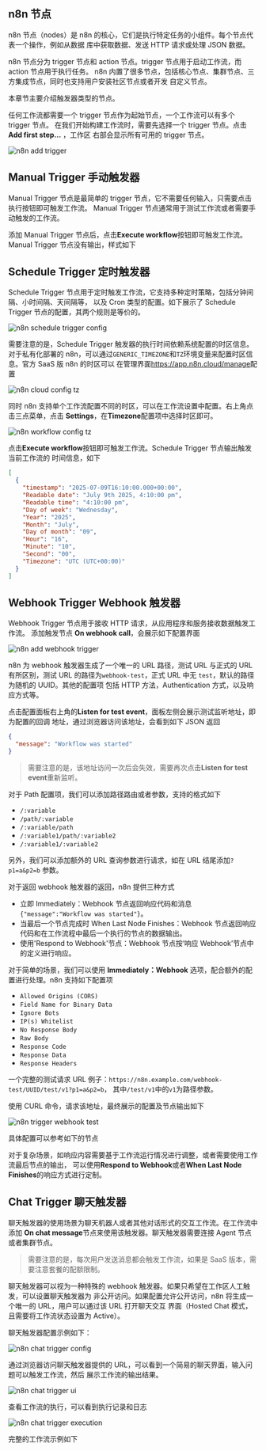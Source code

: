 ## n8n 节点

n8n 节点（nodes）是 n8n 的核心，它们是执行特定任务的小组件。每个节点代表一个操作，例如从数据
库中获取数据、发送 HTTP 请求或处理 JSON 数据。

n8n 节点分为 trigger 节点和 action 节点。trigger 节点用于启动工作流，而 action 节点用于执行任务。
n8n 内置了很多节点，包括核心节点、集群节点、三方集成节点，同时也支持用户安装社区节点或者开发
自定义节点。

本章节主要介绍触发器类型的节点。

任何工作流都需要一个 trigger 节点作为起始节点，一个工作流可以有多个 trigger 节点。
在我们开始构建工作流时，需要先选择一个 trigger 节点。点击**Add first step...** ，工作区
右部会显示所有可用的 trigger 节点。

![n8n add trigger](images/n8n_add_trigger.png)

## Manual Trigger 手动触发器

Manual Trigger 节点是最简单的 trigger 节点，它不需要任何输入，只需要点击执行按钮即可触发工作流。
Manual Trigger 节点通常用于测试工作流或者需要手动触发的工作流。

添加 Manual Trigger 节点后，点击**Execute workflow**按钮即可触发工作流。Manual Trigger
节点没有输出，样式如下

<n8n-workflow src='../workflows/c03/node_manual_trigger.json'/>

## Schedule Trigger 定时触发器

Schedule Trigger 节点用于定时触发工作流，它支持多种定时策略，包括分钟间隔、小时间隔、天间隔等，
以及 Cron 类型的配置。如下展示了 Schedule Trigger 节点的配置，其两个规则是等价的。

![n8n schedule trigger config](images/n8n_schedule_trigger_config.png)

需要注意的是，Schedule Trigger 触发器的执行时间依赖系统配置的时区信息。对于私有化部署的
n8n，可以通过`GENERIC_TIMEZONE`和`TZ`环境变量来配置时区信息。官方 SaaS 版 n8n 的时区可以
在管理界面<https://app.n8n.cloud/manage>配置

![n8n cloud config tz](images/n8n_cloud_config_tz.png)

同时 n8n 支持单个工作流配置不同的时区，可以在工作流设置中配置。右上角点击三点菜单，点击
**Settings**，在**Timezone**配置项中选择时区即可。

![n8n workflow config tz](images/n8n_workflow_config_tz.png)

点击**Execute workflow**按钮即可触发工作流。Schedule Trigger 节点输出触发当前工作流的
时间信息，如下

```json
[
  {
    "timestamp": "2025-07-09T16:10:00.000+00:00",
    "Readable date": "July 9th 2025, 4:10:00 pm",
    "Readable time": "4:10:00 pm",
    "Day of week": "Wednesday",
    "Year": "2025",
    "Month": "July",
    "Day of month": "09",
    "Hour": "16",
    "Minute": "10",
    "Second": "00",
    "Timezone": "UTC (UTC+00:00)"
  }
]
```

<n8n-workflow src='../workflows/c03/node_schedule_trigger.json'/>

## Webhook Trigger Webhook 触发器

Webhook Trigger 节点用于接收 HTTP 请求，从应用程序和服务接收数据触发工作流。
添加触发节点 **On webhook call**，会展示如下配置界面

![n8n add webhook trigger](images/n8n_trigger_webhook_config.png)

n8n 为 webhook 触发器生成了一个唯一的 URL 路径，测试 URL 与正式的 URL 有所区别，测试 URL
的路径为`webhook-test`，正式 URL 中无 `test`，默认的路径为随机的 UUID。其他的配置项
包括 HTTP 方法，Authentication 方式，以及响应方式等。

点击配置面板右上角的**Listen for test event**，面板左侧会展示测试监听地址，即为配置的回调
地址，通过浏览器访问该地址，会看到如下 JSON 返回

```json
{
  "message": "Workflow was started"
}
```

> 需要注意的是，该地址访问一次后会失效，需要再次点击**Listen for test event**重新监听。

对于 Path 配置项，我们可以添加路径路由或者参数，支持的格式如下

- `/:variable`
- `/path/:variable`
- `/:variable/path`
- `/:variable1/path/:variable2`
- `/:variable1/:variable2`

另外，我们可以添加额外的 URL 查询参数进行请求，如在 URL 结尾添加`?p1=a&p2=b` 参数。

对于返回 webhook 触发器的返回，n8n 提供三种方式

- 立即 Immediately：Webhook 节点返回响应代码和消息`{"message":"Workflow was started"}`。
- 当最后一个节点完成时 When Last Node Finishes：Webhook 节点返回响应代码和在工作流程中最后一个执行的节点的数据输出。
- 使用'Respond to Webhook'节点：Webhook 节点按‘响应 Webhook’节点中的定义进行响应。

对于简单的场景，我们可以使用 **Immediately：Webhook** 选项，配合额外的配置进行处理。n8n
支持如下配置项

- `Allowed Origins (CORS)`
- `Field Name for Binary Data`
- `Ignore Bots`
- `IP(s) Whitelist`
- `No Response Body`
- `Raw Body`
- `Response Code`
- `Response Data`
- `Response Headers`

一个完整的测试请求 URL 例子：`https://n8n.example.com/webhook-test/UUID/test/v1?p1=a&p2=b`，
其中`/test/v1`中的`v1`为路径参数。

使用 CURL 命令，请求该地址，最终展示的配置及节点输出如下

![n8n trigger webhook test](images/n8n_trigger_webhook_test.png)

具体配置可以参考如下的节点

<n8n-workflow src='../workflows/c03/node_webhook_trigger.json'/>

对于复杂场景，如响应内容需要基于工作流运行情况进行调整，或者需要使用工作流最后节点的输出，
可以使用**Respond to Webhook**或者**When Last Node Finishes**的响应方式进行定制。

## Chat Trigger 聊天触发器

聊天触发器的使用场景为聊天机器人或者其他对话形式的交互工作流。在工作流中添加
**On chat message**节点来使用该触发器。聊天触发器需要连接 Agent 节点或者集群节点。

> 需要注意的是，每次用户发送消息都会触发工作流，如果是 SaaS 版本，需要注意套餐的配额限制。

聊天触发器可以视为一种特殊的 webhook 触发器。如果只希望在工作区人工触发，可以设置聊天触发器为
非公开访问。如果配置允许公开访问，n8n 将生成一个唯一的 URL，用户可以通过该 URL 打开聊天交互
界面（Hosted Chat 模式，且需要将工作流状态设置为 Active）。

聊天触发器配置示例如下：

![n8n chat trigger config](images/n8n_trigger_chat_config.png)

通过浏览器访问聊天触发器提供的 URL，可以看到一个简易的聊天界面，输入问题可以触发工作流，然后
展示工作流的输出结果。

![n8n chat trigger ui](images/n8n_trigger_chat_ui.png)

查看工作流的执行，可以看到执行记录和日志

![n8n chat trigger execution](images/n8n_trigger_chat_test.png)

完整的工作流示例如下

<n8n-workflow src='../workflows/c03/node_chat_trigger.json'/>
